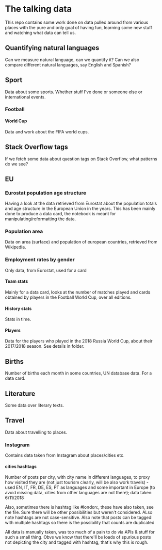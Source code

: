 # The talking data

This repo contains some work done on data pulled around from various places with the pure and only goal of having fun, learning some new stuff and watching what data can tell us.

## Quantifying natural languages

Can we measure natural language, can we quantify it? Can we also compare different natural languages, say English and Spanish?

## Sport

Data about some sports. Whether stuff I've done or someone else or international events.

### Football

#### World Cup

Data and work about the FIFA world cups.

## Stack Overflow tags

If we fetch some data about question tags on Stack Overflow, what patterns do we see?

## EU

### Eurostat population age structure

Having a look at the data retrieved from Eurostat about the population totals and age structure in the European Union in the years.
This has been mainly done to produce a data card, the notebook is meant for manipulating/reformatting the data.

### Population area

Data on area (surface) and population of european countries, retrieved from Wikipedia.

### Employment rates by gender

Only data, from Eurostat, used for a card

#### Team stats

Mainly for a data card, looks at the number of matches played and cards obtained by players in the Football World Cup, over all editions.

#### History stats

Stats in time.

#### Players

Data for the players who played in the 2018 Russia World Cup, about their 2017/2018 season. See details in folder.

## Births

Number of births each month in some countries, UN database data. For a data card.

## Literature

Some data over literary texts.

## Travel

Data about travelling to places.

### Instagram

Contains data taken from Instagram about places/cities etc.

#### cities hashtags

Number of posts per city, with city name in different languages, to proxy how visited they are (not just tourism clearly, will be also work travels) - used EN, IT, FR, DE, ES, PT as languages and some important in Europe (to avoid missing data, cities from other languages are not there); data taken 6/11/2018

Also, sometimes there is hashtag like #london:<uk-flag>, these have also taken, see the file. Sure there will be other possibilities but weren't considered. ALso note hashtags are not case-sensitive. Also note that posts can be tagged with multiple hashtags so there is the possibility that counts are duplicated

All data is manually taken, was too much of a pain to do via APIs & stuff for such a small thing. Obvs we know that there'll be loads of spurious posts not depicting the city and tagged with hashtag, that's why this is rough.
